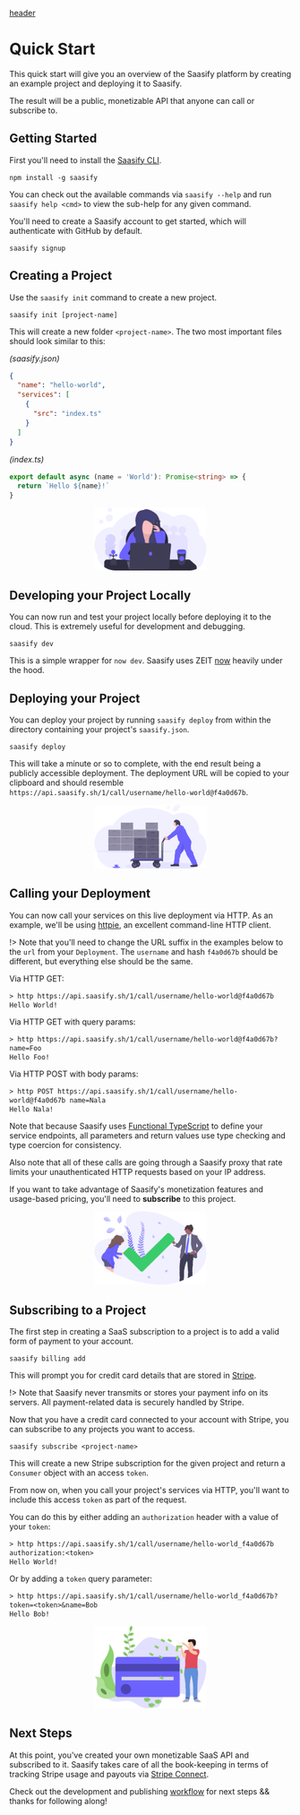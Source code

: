 [header](_header.md ':include')

# Quick Start

This quick start will give you an overview of the Saasify platform by creating an example project and deploying it to Saasify.

The result will be a public, monetizable API that anyone can call or subscribe to.

## Getting Started

First you'll need to install the [Saasify CLI](https://github.com/saasify-sh/saasify/tree/master/packages/saasify-cli).

```
npm install -g saasify
```

You can check out the available commands via `saasify --help` and run `saasify help <cmd>` to view the sub-help for any given command.

You'll need to create a Saasify account to get started, which will authenticate with GitHub by default.

```
saasify signup
```

## Creating a Project

Use the `saasify init` command to create a new project.

```
saasify init [project-name]
```

This will create a new folder `<project-name>`. The two most important files should look similar to this:

*(saasify.json)*
```json
{
  "name": "hello-world",
  "services": [
    {
      "src": "index.ts"
    }
  ]
}
```

*(index.ts)*
```ts
export default async (name = 'World'): Promise<string> => {
  return `Hello ${name}!`
}
```

<p align="center">
  <img src="./_media/undraw/working_remotely.svg" alt="Working remotely" width="200" />
</p>

## Developing your Project Locally

You can now run and test your project locally before deploying it to the cloud. This is extremely useful for development and debugging.

```
saasify dev
```

This is a simple wrapper for `now dev`. Saasify uses ZEIT [now](https://zeit.co/now) heavily under the hood.

## Deploying your Project

You can deploy your project by running `saasify deploy` from within the directory containing your project's `saasify.json`.

```
saasify deploy
```

This will take a minute or so to complete, with the end result being a publicly accessible deployment. The deployment URL will be copied to your clipboard and should resemble `https://api.saasify.sh/1/call/username/hello-world@f4a0d67b`.

<p align="center">
  <img src="./_media/undraw/logistics.svg" alt="Deployments" width="200" />
</p>

## Calling your Deployment

You can now call your services on this live deployment via HTTP. As an example, we'll be using [httpie](https://httpie.org/), an excellent command-line HTTP client.

!> Note that you'll need to change the URL suffix in the examples below to the `url` from your `Deployment`. The `username` and hash `f4a0d67b` should be different, but everything else should be the same.

Via HTTP GET:

```
> http https://api.saasify.sh/1/call/username/hello-world@f4a0d67b
Hello World!
```

Via HTTP GET with query params:

```
> http https://api.saasify.sh/1/call/username/hello-world@f4a0d67b?name=Foo
Hello Foo!
```

Via HTTP POST with body params:

```
> http POST https://api.saasify.sh/1/call/username/hello-world@f4a0d67b name=Nala
Hello Nala!
```

Note that because Saasify uses [Functional TypeScript](https://github.com/transitive-bullshit/functional-typescript) to define your service endpoints, all parameters and return values use type checking and type coercion for consistency.

Also note that all of these calls are going through a Saasify proxy that rate limits your unauthenticated HTTP requests based on your IP address.

If you want to take advantage of Saasify's monetization features and usage-based pricing, you'll need to **subscribe** to this project.

<p align="center">
  <img src="./_media/undraw/confirmation.svg" alt="Deployments" width="200" />
</p>

## Subscribing to a Project

The first step in creating a SaaS subscription to a project is to add a valid form of payment to your account.

```
saasify billing add
```

This will prompt you for credit card details that are stored in [Stripe](https://stripe.com).

!> Note that Saasify never transmits or stores your payment info on its servers. All payment-related data is securely handled by Stripe.

Now that you have a credit card connected to your account with Stripe, you can subscribe to any projects you want to access.

```
saasify subscribe <project-name>
```

This will create a new Stripe subscription for the given project and return a `Consumer` object with an access `token`.

From now on, when you call your project's services via HTTP, you'll want to include this access `token` as part of the request.

You can do this by either adding an `authorization` header with a value of your `token`:

```
> http https://api.saasify.sh/1/call/username/hello-world_f4a0d67b authorization:<token>
Hello World!
```

Or by adding a `token` query parameter:

```
> http https://api.saasify.sh/1/call/username/hello-world_f4a0d67b?token=<token>&name=Bob
Hello Bob!
```

<p align="center">
  <img src="./_media/undraw/make_it_rain.svg" alt="Deployments" width="200" />
</p>

## Next Steps

At this point, you've created your own monetizable SaaS API and subscribed to it. Saasify takes care of all the book-keeping in terms of tracking Stripe usage and payouts via [Stripe Connect](https://stripe.com/connect).

Check out the development and publishing [workflow](./workflow.md) for next steps && thanks for following along!

